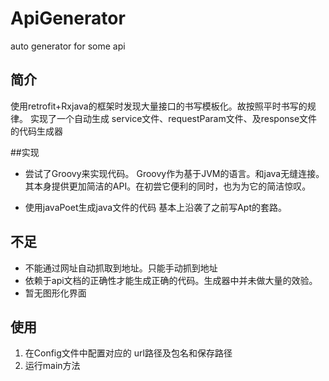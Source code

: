 # ApiGenerator
auto generator for some api

## 简介
使用retrofit+Rxjava的框架时发现大量接口的书写模板化。故按照平时书写的规律。
实现了一个自动生成 service文件、requestParam文件、及response文件的代码生成器

##实现

* 尝试了Groovy来实现代码。
    Groovy作为基于JVM的语言。和java无缝连接。其本身提供更加简洁的API。在初尝它便利的同时，也为为它的简洁惊叹。
    
* 使用javaPoet生成java文件的代码
    基本上沿袭了之前写Apt的套路。
    
## 不足

* 不能通过网址自动抓取到地址。只能手动抓到地址
* 依赖于api文档的正确性才能生成正确的代码。生成器中并未做大量的效验。
* 暂无图形化界面    

## 使用

1. 在Config文件中配置对应的 url路径及包名和保存路径
2. 运行main方法
